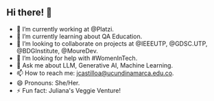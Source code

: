 ## Hi there! 👋
- 🔭 I’m currently working at @Platzi.
- 🌱 I’m currently learning about QA Education.
- 👯 I’m looking to collaborate on projects at @IEEEUTP, @GDSC.UTP, @BDGInstitute, @MoureDev.
- 🤔 I’m looking for help with #WomenInTech.
- 💬 Ask me about LLM, Generative AI, Machine Learning.
- 📫 How to reach me: jcastilloa@ucundinamarca.edu.co.
- 😄 Pronouns: She/Her.
- ⚡ Fun fact: Juliana's Veggie Venture!
